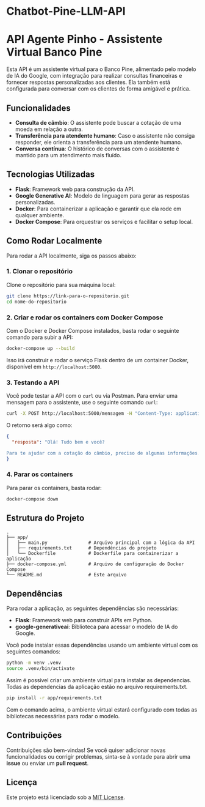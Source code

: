 # Chatbot-Pine-LLM-API
# API Agente Pinho - Assistente Virtual Banco Pine

Esta API é um assistente virtual para o Banco Pine, alimentado pelo modelo de IA do Google, com integração para realizar consultas financeiras e fornecer respostas personalizadas aos clientes. Ela também está configurada para conversar com os clientes de forma amigável e prática.

## Funcionalidades

- **Consulta de câmbio**: O assistente pode buscar a cotação de uma moeda em relação a outra.
- **Transferência para atendente humano**: Caso o assistente não consiga responder, ele orienta a transferência para um atendente humano.
- **Conversa contínua**: O histórico de conversas com o assistente é mantido para um atendimento mais fluído.

## Tecnologias Utilizadas

- **Flask**: Framework web para construção da API.
- **Google Generative AI**: Modelo de linguagem para gerar as respostas personalizadas.
- **Docker**: Para containerizar a aplicação e garantir que ela rode em qualquer ambiente.
- **Docker Compose**: Para orquestrar os serviços e facilitar o setup local.

## Como Rodar Localmente

Para rodar a API localmente, siga os passos abaixo:

### 1. Clonar o repositório

Clone o repositório para sua máquina local:

```bash
git clone https://link-para-o-repositorio.git
cd nome-do-repositorio
```

### 2. Criar e rodar os containers com Docker Compose

Com o Docker e Docker Compose instalados, basta rodar o seguinte comando para subir a API:

```bash
docker-compose up --build
```

Isso irá construir e rodar o serviço Flask dentro de um container Docker, disponível em `http://localhost:5000`.

### 3. Testando a API

Você pode testar a API com o `curl` ou via Postman. Para enviar uma mensagem para o assistente, use o seguinte comando `curl`:

```bash
curl -X POST http://localhost:5000/mensagem -H "Content-Type: application/json" -d '{"mensagem": "Olá, Agente Pinho! Como está o câmbio?"}'
```

O retorno será algo como:

```json
{
  "resposta": "Olá! Tudo bem e você?

Para te ajudar com a cotação do câmbio, preciso de algumas informações. Qual moeda você deseja consultar e em relação a qual moeda base? (ex: Dolar em relação ao Real, Euro em relação ao Real)"
}
```

### 4. Parar os containers

Para parar os containers, basta rodar:

```bash
docker-compose down
```

## Estrutura do Projeto

```plaintext
.
├── app/
│   ├── main.py               # Arquivo principal com a lógica da API
│   ├── requirements.txt      # Dependências do projeto
│   └── Dockerfile            # Dockerfile para containerizar a aplicação
├── docker-compose.yml        # Arquivo de configuração do Docker Compose
└── README.md                 # Este arquivo
```

## Dependências

Para rodar a aplicação, as seguintes dependências são necessárias:

- **Flask**: Framework web para construir APIs em Python.
- **google-generativeai**: Biblioteca para acessar o modelo de IA do Google.

Você pode instalar essas dependências usando um ambiente virtual com os seguintes comandos:
```bash 
python -m venv .venv
source .venv/bin/activate
```
Assim é possivel criar um ambiente virtual para instalar as dependencias. Todas as dependencias da aplicação estão no arquivo requirements.txt. 

```bash
pip install -r app/requirements.txt
```

Com o comando acima, o ambiente virtual estará configurado com todas as bibliotecas necessárias para rodar o modelo.

## Contribuições

Contribuições são bem-vindas! Se você quiser adicionar novas funcionalidades ou corrigir problemas, sinta-se à vontade para abrir uma **issue** ou enviar um **pull request**.

## Licença

Este projeto está licenciado sob a [MIT License](LICENSE).
